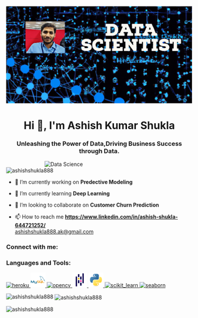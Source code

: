 ![logo](https://github.com/ashishshukla888/ashishshukla888/blob/main/My%20project-1.png)
<h1 align="center">Hi 👋, I'm Ashish Kumar Shukla</h1>
<h3 align="center">Unleashing the Power of Data,Driving Business Success through Data.</h3>

<img align="right" alt="Data Science" width = "400" src = "https://encrypted-tbn0.gstatic.com/images?q=tbn:ANd9GcSXMtJ3wNWn6hgip03n08WaTMqEa0Yd0RmNYA&usqp=CAU">


<p align="left"> <img src="https://komarev.com/ghpvc/?username=ashishshukla888&label=Profile%20views&color=0e75b6&style=flat" alt="ashishshukla888" /> </p>

- 🔭 I’m currently working on **Predective Modeling**

- 🌱 I’m currently learning **Deep Learning**

- 👯 I’m looking to collaborate on **Customer Churn Prediction**

- 📫 How to reach me **https://www.linkedin.com/in/ashish-shukla-644721252/** <br> ashishshukla888.ak@gmail.com

<h3 align="left">Connect with me:</h3>
<p align="left">
</p>

<h3 align="left">Languages and Tools:</h3>
<p align="left"> <a href="https://heroku.com" target="_blank" rel="noreferrer"> <img src="https://www.vectorlogo.zone/logos/heroku/heroku-icon.svg" alt="heroku" width="40" height="40"/> </a> <a href="https://www.mysql.com/" target="_blank" rel="noreferrer"> <img src="https://raw.githubusercontent.com/devicons/devicon/master/icons/mysql/mysql-original-wordmark.svg" alt="mysql" width="40" height="40"/> </a> <a href="https://opencv.org/" target="_blank" rel="noreferrer"> <img src="https://www.vectorlogo.zone/logos/opencv/opencv-icon.svg" alt="opencv" width="40" height="40"/> </a> <a href="https://pandas.pydata.org/" target="_blank" rel="noreferrer"> <img src="https://raw.githubusercontent.com/devicons/devicon/2ae2a900d2f041da66e950e4d48052658d850630/icons/pandas/pandas-original.svg" alt="pandas" width="40" height="40"/> </a> <a href="https://www.python.org" target="_blank" rel="noreferrer"> <img src="https://raw.githubusercontent.com/devicons/devicon/master/icons/python/python-original.svg" alt="python" width="40" height="40"/> </a> <a href="https://scikit-learn.org/" target="_blank" rel="noreferrer"> <img src="https://upload.wikimedia.org/wikipedia/commons/0/05/Scikit_learn_logo_small.svg" alt="scikit_learn" width="40" height="40"/> </a> <a href="https://seaborn.pydata.org/" target="_blank" rel="noreferrer"> <img src="https://seaborn.pydata.org/_images/logo-mark-lightbg.svg" alt="seaborn" width="40" height="40"/> </a> </p>

<p><img align="left" src="https://github-readme-stats.vercel.app/api/top-langs?username=ashishshukla888&show_icons=true&locale=en&layout=compact" alt="ashishshukla888" /></p>

<p>&nbsp;<img align="center" src="https://github-readme-stats.vercel.app/api?username=ashishshukla888&show_icons=true&locale=en" alt="ashishshukla888" /></p>

<p><img align="center" src="https://github-readme-streak-stats.herokuapp.com/?user=ashishshukla888&" alt="ashishshukla888" /></p>
